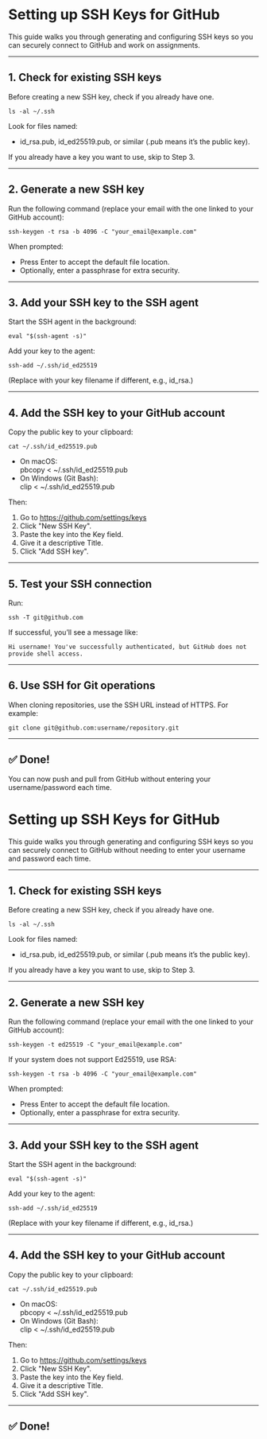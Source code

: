 # Setting up SSH Keys for GitHub

This guide walks you through generating and configuring SSH keys so you can securely connect to GitHub and work on assignments.

---

## 1. Check for existing SSH keys
Before creating a new SSH key, check if you already have one.

    ls -al ~/.ssh

Look for files named:

- id_rsa.pub, id_ed25519.pub, or similar (.pub means it’s the public key).

If you already have a key you want to use, skip to Step 3.

---

## 2. Generate a new SSH key
Run the following command (replace your email with the one linked to your GitHub account):

    ssh-keygen -t rsa -b 4096 -C "your_email@example.com"

When prompted:
- Press Enter to accept the default file location.
- Optionally, enter a passphrase for extra security.

---

## 3. Add your SSH key to the SSH agent
Start the SSH agent in the background:

    eval "$(ssh-agent -s)"

Add your key to the agent:

    ssh-add ~/.ssh/id_ed25519

(Replace with your key filename if different, e.g., id_rsa.)

---

## 4. Add the SSH key to your GitHub account
Copy the public key to your clipboard:

    cat ~/.ssh/id_ed25519.pub

- On macOS:  
      pbcopy < ~/.ssh/id_ed25519.pub  
- On Windows (Git Bash):  
      clip < ~/.ssh/id_ed25519.pub  

Then:

1. Go to https://github.com/settings/keys
2. Click "New SSH Key".
3. Paste the key into the Key field.
4. Give it a descriptive Title.
5. Click "Add SSH key".

---

## 5. Test your SSH connection
Run:

    ssh -T git@github.com

If successful, you’ll see a message like:

    Hi username! You've successfully authenticated, but GitHub does not provide shell access.

---

## 6. Use SSH for Git operations
When cloning repositories, use the SSH URL instead of HTTPS. For example:

    git clone git@github.com:username/repository.git

---

## ✅ Done!
You can now push and pull from GitHub without entering your username/password each time.
# Setting up SSH Keys for GitHub

This guide walks you through generating and configuring SSH keys so you can securely connect to GitHub without needing to enter your username and password each time.

---

## 1. Check for existing SSH keys
Before creating a new SSH key, check if you already have one.

    ls -al ~/.ssh

Look for files named:

- id_rsa.pub, id_ed25519.pub, or similar (.pub means it’s the public key).

If you already have a key you want to use, skip to Step 3.

---

## 2. Generate a new SSH key
Run the following command (replace your email with the one linked to your GitHub account):

    ssh-keygen -t ed25519 -C "your_email@example.com"

If your system does not support Ed25519, use RSA:

    ssh-keygen -t rsa -b 4096 -C "your_email@example.com"

When prompted:
- Press Enter to accept the default file location.
- Optionally, enter a passphrase for extra security.

---

## 3. Add your SSH key to the SSH agent
Start the SSH agent in the background:

    eval "$(ssh-agent -s)"

Add your key to the agent:

    ssh-add ~/.ssh/id_ed25519

(Replace with your key filename if different, e.g., id_rsa.)

---

## 4. Add the SSH key to your GitHub account
Copy the public key to your clipboard:

    cat ~/.ssh/id_ed25519.pub

- On macOS:  
      pbcopy < ~/.ssh/id_ed25519.pub  
- On Windows (Git Bash):  
      clip < ~/.ssh/id_ed25519.pub  

Then:

1. Go to https://github.com/settings/keys
2. Click "New SSH Key".
3. Paste the key into the Key field.
4. Give it a descriptive Title.
5. Click "Add SSH key".

---

## ✅ Done!


